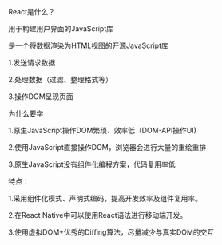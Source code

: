 React是什么？

用于构建用户界面的JavaScript库

是一个将数据渲染为HTML视图的开源JavaScript库

1.发送请求数据

2.处理数据（过滤、整理格式等）

3.操作DOM呈现页面

为什么要学

1.原生JavaScript操作DOM繁琐、效率低（DOM-API操作UI)

2.使用JavaScript直接操作DOM，浏览器会进行大量的重绘重排

3.原生JavaScript没有组件化编程方案，代码复用率低

特点：

1.采用组件化模式、声明式编码，提高开发效率及组件复用率。

2.在React Native中可以使用React语法进行移动端开发。

3.使用虚拟DOM+优秀的Diffing算法，尽量减少与真实DOM的交互

